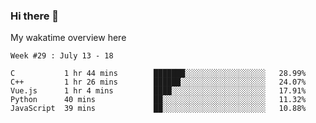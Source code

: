 ### Hi there 👋

<!--
**Jassy930/Jassy930** is a ✨ _special_ ✨ repository because its `README.md` (this file) appears on your GitHub profile.

Here are some ideas to get you started:

- 🔭 I’m currently working on ...
- 🌱 I’m currently learning ...
- 👯 I’m looking to collaborate on ...
- 🤔 I’m looking for help with ...
- 💬 Ask me about ...
- 📫 How to reach me: ...
- 😄 Pronouns: ...
- ⚡ Fun fact: ...
-->

My wakatime overview here
<!--START_SECTION:waka-->
```text
Week #29 : July 13 - 18

C           1 hr 44 mins        ███████░░░░░░░░░░░░░░░░░░   28.99% 
C++         1 hr 26 mins        ██████░░░░░░░░░░░░░░░░░░░   24.07% 
Vue.js      1 hr 4 mins         ████░░░░░░░░░░░░░░░░░░░░░   17.91% 
Python      40 mins             ██░░░░░░░░░░░░░░░░░░░░░░░   11.32% 
JavaScript  39 mins             ██░░░░░░░░░░░░░░░░░░░░░░░   10.88%
```
<!--END_SECTION:waka-->
